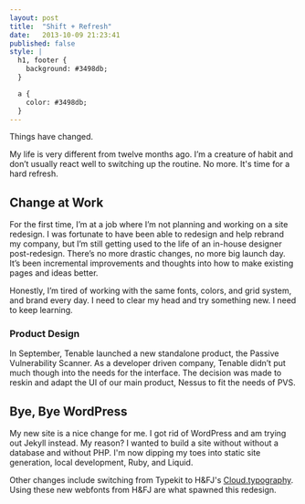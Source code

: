 ```yaml
---
layout: post
title:  "Shift + Refresh"
date:   2013-10-09 21:23:41
published: false
style: |
  h1, footer {
    background: #3498db;
  }

  a {
    color: #3498db;
  }
---
```


<p class="lede">Things have changed.</p>

My life is very different from twelve months ago. I’m a creature of habit and don’t usually react well to switching up the routine. No more. It's time for a hard refresh.


## Change at Work

For the first time, I’m at a job where I’m not planning and working on a site redesign. I was fortunate to have been able to redesign and help rebrand my company, but I’m still getting used to the life of an in-house designer post-redesign. There’s no more drastic changes, no more big launch day. It’s been incremental improvements and thoughts into how to make existing pages and ideas better.

Honestly, I’m tired of working with the same fonts, colors, and grid system, and brand every day. I need to clear my head and try something new. I need to keep learning.

### Product Design
In September, Tenable launched a new standalone product, the Passive Vulnerability Scanner. As a developer driven company, Tenable didn’t put much though into the needs for the interface. The decision was made to reskin and adapt the UI of our main product, Nessus to fit the needs of PVS.

## Bye, Bye WordPress
My new site is a nice change for me. I got rid of WordPress and am trying out Jekyll instead. My reason? I wanted to build a site without without a database and without PHP. I'm now dipping my toes into static site generation, local development, Ruby, and Liquid.

Other changes include switching from Typekit to H&FJ's [Cloud.typography](http://typography.com/cloud). Using these new webfonts from H&FJ are what spawned this redesign.
